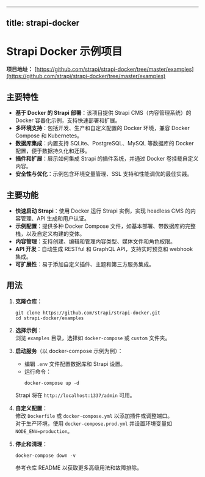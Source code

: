 
---
title: strapi-docker
---

# Strapi Docker 示例项目

**项目地址：** [https://github.com/strapi/strapi-docker/tree/master/examples](https://github.com/strapi/strapi-docker/tree/master/examples)

## 主要特性
- **基于 Docker 的 Strapi 部署**：该项目提供 Strapi CMS（内容管理系统）的 Docker 容器化示例，支持快速部署和扩展。
- **多环境支持**：包括开发、生产和自定义配置的 Docker 环境，兼容 Docker Compose 和 Kubernetes。
- **数据库集成**：内置支持 SQLite、PostgreSQL、MySQL 等数据库的 Docker 配置，便于数据持久化和迁移。
- **插件和扩展**：展示如何集成 Strapi 的插件系统，并通过 Docker 卷挂载自定义内容。
- **安全性与优化**：示例包含环境变量管理、SSL 支持和性能调优的最佳实践。

## 主要功能
- **快速启动 Strapi**：使用 Docker 运行 Strapi 实例，实现 headless CMS 的内容管理、API 生成和用户认证。
- **示例配置**：提供多种 Docker Compose 文件，如基本部署、带数据库的完整栈，以及自定义构建的变体。
- **内容管理**：支持创建、编辑和管理内容类型、媒体文件和角色权限。
- **API 开发**：自动生成 RESTful 和 GraphQL API，支持实时预览和 webhook 集成。
- **可扩展性**：易于添加自定义插件、主题和第三方服务集成。

## 用法
1. **克隆仓库**：  
   ```
   git clone https://github.com/strapi/strapi-docker.git
   cd strapi-docker/examples
   ```

2. **选择示例**：  
   浏览 `examples` 目录，选择如 `docker-compose` 或 `custom` 文件夹。

3. **启动服务**（以 docker-compose 示例为例）：  
   - 编辑 `.env` 文件配置数据库和 Strapi 设置。  
   - 运行命令：  
     ```
     docker-compose up -d
     ```  
   Strapi 将在 `http://localhost:1337/admin` 可用。

4. **自定义配置**：  
   修改 `Dockerfile` 或 `docker-compose.yml` 以添加插件或调整端口。  
   对于生产环境，使用 `docker-compose.prod.yml` 并设置环境变量如 `NODE_ENV=production`。

5. **停止和清理**：  
   ```
   docker-compose down -v
   ```  
   参考仓库 README 以获取更多高级用法和故障排除。